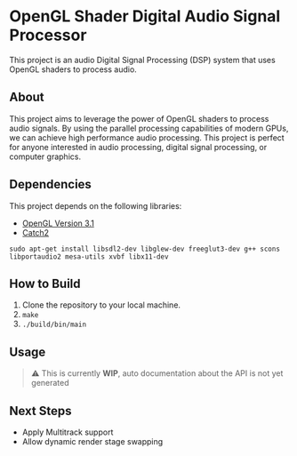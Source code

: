 # OpenGL Shader Digital Audio Signal Processor

This project is an audio Digital Signal Processing (DSP) system that uses OpenGL shaders to process audio. 

## About

This project aims to leverage the power of OpenGL shaders to process audio signals. By using the parallel processing capabilities of modern GPUs, we can achieve high performance audio processing. This project is perfect for anyone interested in audio processing, digital signal processing, or computer graphics.

## Dependencies

This project depends on the following libraries:

- [OpenGL Version 3.1](https://www.opengl.org/)
- [Catch2](https://github.com/catchorg/Catch2)
```
sudo apt-get install libsdl2-dev libglew-dev freeglut3-dev g++ scons libportaudio2 mesa-utils xvbf libx11-dev
```


## How to Build

1. Clone the repository to your local machine.
2. `make`
3. `./build/bin/main`

## Usage

> :warning: This is currently **WIP**, auto documentation about the API is not yet generated

## Next Steps
- Apply Multitrack support
- Allow dynamic render stage swapping